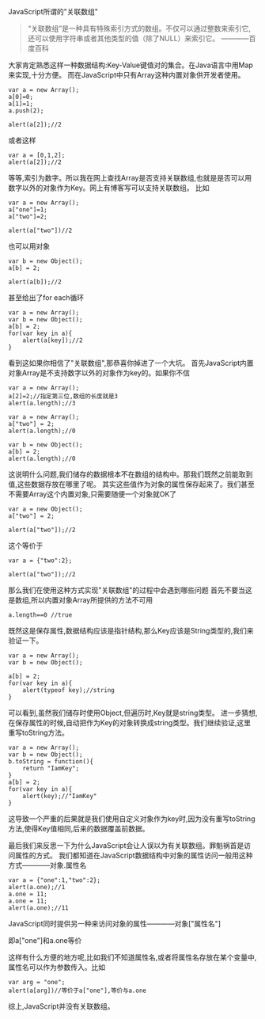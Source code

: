 JavaScript所谓的"关联数组"

>“关联数组”是一种具有特殊索引方式的数组。不仅可以通过整数来索引它,还可以使用字符串或者其他类型的值（除了NULL）来索引它。
————百度百科

大家肯定熟悉这样一种数据结构:Key-Value键值对的集合。在Java语言中用Map来实现,十分方便。
而在JavaScript中只有Array这种内置对象供开发者使用。
```
var a = new Array();
a[0]=0;
a[1]=1;
a.push(2);

alert(a[2]);//2
```
或者这样
```
var a = [0,1,2];
alert(a[2]);//2
```

等等,索引为数字。所以我在网上查找Array是否支持关联数组,也就是是否可以用数字以外的对象作为Key。网上有博客写可以支持关联数组。
比如
```
var a = new Array();
a["one"]=1;
a["two"]=2;

alert(a["two"])//2
```
也可以用对象
```
var b = new Object();
a[b] = 2;

alert(a[b]);//2
```
甚至给出了for each循环
```
var a = new Array();
var b = new Object();
a[b] = 2;
for(var key in a){
    alert(a[key]);//2
}
```
看到这如果你相信了"关联数组",那恭喜你掉进了一个大坑。
首先JavaScript内置对象Array是不支持数字以外的对象作为key的。如果你不信
```
var a = new Array();
a[2]=2;//指定第三位,数组的长度就是3
alert(a.length);//3

var a = new Array();
a["two"] = 2;
alert(a.length);//0

var b = new Object();
a[b] = 2;
alert(a.length);//0
```
这说明什么问题,我们储存的数据根本不在数组的结构中。那我们既然之前能取到值,这些数据存放在哪里了呢。
其实这些值作为对象的属性保存起来了。我们甚至不需要Array这个内置对象,只需要随便一个对象就OK了
```
var a = new Object();
a["two"] = 2;

alert(a["two"]);//2
```
这个等价于
```
var a = {"two":2};

alert(a["two"]);//2
```
那么我们在使用这种方式实现"关联数组"的过程中会遇到哪些问题
首先不要当这是数组,所以内置对象Array所提供的方法不可用
```
a.length==0 //true
```
既然这是保存属性,数据结构应该是指针结构,那么Key应该是String类型的,我们来验证一下。
```
var a = new Array();
var b = new Object();

a[b] = 2;
for(var key in a){
    alert(typeof key);//string
}
```
可以看到,虽然我们储存时使用Object,但遍历时,Key就是string类型。
进一步猜想,在保存属性的时候,自动把作为Key的对象转换成string类型。我们继续验证,这里重写toString方法。
```
var a = new Array();
var b = new Object();
b.toString = function(){
    return "IamKey";
}
a[b] = 2;
for(var key in a){
    alert(key);//"IamKey"
}
```

这导致一个严重的后果就是我们使用自定义对象作为key时,因为没有重写toString方法,使得Key值相同,后来的数据覆盖前数据。

最后我们来反思一下为什么JavaScript会让人误以为有关联数组。罪魁祸首是访问属性的方式。
我们都知道在JavaScript数据结构中对象的属性访问一般用这种方式————对象.属性名
```
var a = {"one":1,"two":2};
alert(a.one);//1
a.one = 11;
a.one = 11;
alert(a.one);//11
```
JavaScript同时提供另一种来访问对象的属性————对象["属性名"]

即a["one"]和a.one等价

这样有什么方便的地方呢,比如我们不知道属性名,或者将属性名存放在某个变量中,属性名可以作为参数传入。比如
```
var arg = "one";
alert(a[arg])//等价于a["one"],等价与a.one
```
综上,JavaScript并没有关联数组。